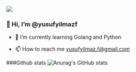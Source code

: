 ![](https://komarev.com/ghpvc/?username=yusufyilmazf&label=PROFILE+VIEWS)



### 👋 Hi, I’m @yusufyilmazf

- 🌱 I’m currently learning Golang and Python 

- 📫 How to reach me  yusufyilmaz.f@gmail.com

###Github stats
![Anurag's GitHub stats](https://github-readme-stats.vercel.app/api?username=yusufyilmazf&count_private=true)
